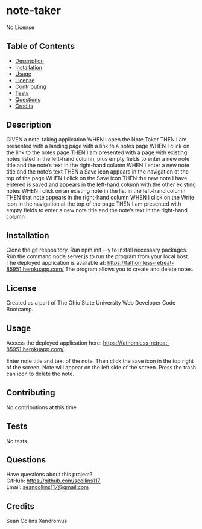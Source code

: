 # note-taker
 
   No License
  
  ## Table of Contents
  * [Description](#description)
  * [Installation](#installation)
  * [Usage](#usage)
  * [License](#License)
  * [Contributing](#contributing)
  * [Tests](#tests)
  * [Questions](#questions)
  * [Credits](#credits)
  
  ## Description
   GIVEN a note-taking application
   WHEN I open the Note Taker
   THEN I am presented with a landing page with a link to a notes page
   WHEN I click on the link to the notes page
   THEN I am presented with a page with existing notes listed in the left-hand column, plus empty fields to enter a new note title and the note’s text in the right-hand column
   WHEN I enter a new note title and the note’s text
   THEN a Save icon appears in the navigation at the top of the page
   WHEN I click on the Save icon
   THEN the new note I have entered is saved and appears in the left-hand column with the other existing notes
   WHEN I click on an existing note in the list in the left-hand column
   THEN that note appears in the right-hand column
   WHEN I click on the Write icon in the navigation at the top of the page
   THEN I am presented with empty fields to enter a new note title and the note’s text in the right-hand column


  ## Installation
  Clone the git respository. Run npm init --y to install necessary packages. Run the command node server.js to run the program from your local host. The deployed application is available at: https://fathomless-retreat-85951.herokuapp.com/ The program allows you to create and delete notes.

  ## License
  Created as a part of The Ohio State University Web Developer Code Bootcamp.

  ## Usage
  Access the deployed application here: https://fathomless-retreat-85951.herokuapp.com/

  Enter note title and text of the note. Then click the save icon in the top right of the screen. Note will appear on the left side of the screen. Press the trash can icon to delete the note. 

  ## Contributing
  No contributions at this time

  ## Tests
  No tests

  ## Questions
  Have questions about this project?  
  GitHub: https://github.com/scollins117  
  Email: seancollins117@gmail.com

  ## Credits
  Sean Collins
  Xandromus
